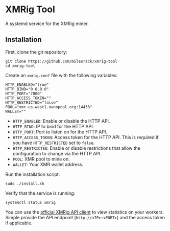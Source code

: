 # XMRig Tool
A systemd service for the XMRig miner.

## Installation
First, clone the git repository:
```
git clone https://github.com/milesrack/xmrig-tool
cd xmrig-tool
```

Create an `xmrig.conf` file with the following variables:
```
HTTP_ENABLED="true"
HTTP_BIND="0.0.0.0"
HTTP_PORT="7000"
HTTP_ACCESS_TOKEN=""
HTTP_RESTRICTED="false"
POOL="xmr-us-west1.nanopool.org:14433"
WALLET=""
```
- `HTTP_ENABLED`: Enable or disable the HTTP API.
- `HTTP_BIND`: IP to bind for the HTTP API.
- `HTTP_PORT`: Port to listen on for the HTTP API.
- `HTTP_ACCESS_TOKEN`: Access token for the HTTP API. This is required if you have `HTTP_RESTRICTED` set to `false`.
- `HTTP_RESTRICTED`: Enable or disable restrictions that allow the configuration to change via the HTTP API.
- `POOL`: XMR pool to mine on.
- `WALLET`: Your XMR wallet address.

Run the installation script:
```
sudo ./install.sh
```

Verify that the service is running:
```
systemctl status xmrig
```

You can use the [official XMRig API client](https://workers.xmrig.info/) to view statistics on your workers. Simple provide the API endpoint (`http://<IP>:<PORT>`) and the access token if applicable.
